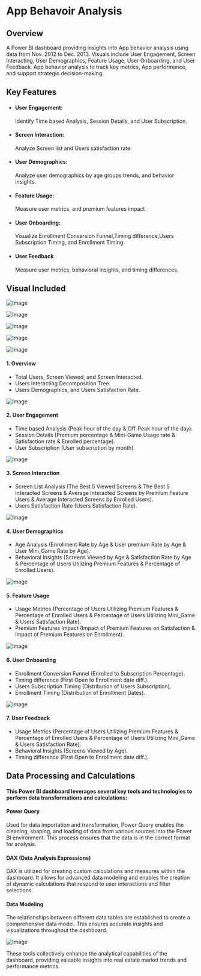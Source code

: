﻿# App Behavoir Analysis
## Overview
A Power BI dashboard providing insights into App behavior analysis using data from Nov. 2012 to Dec. 2013. Visuals include User Engagement, Screen Interacting, User Demographics, Feature Usage, User Onboarding, and User Feedback. App behavior analysis to track key metrics, App performance, and support strategic decision-making.
## Key Features
- #### User Engagement:
  Identify Time based Analysis, Session Details, and User Subscription.
- #### Screen Interaction:
  Analyze Screen list and Users satisfaction rate.
- #### User Demographics:
  Analyze user demographics by age groups trends, and behavior insights.
- #### Feature Usage:
  Measure user metrics, and premium features impact
- #### User Onboarding:
  Visualize Enrollment Conversion Funnel,Timing difference,Users Subscription Timing, and Enrollment Timing.
- #### User Feedback
  Measure user metrics, behavioral insights, and timing differences.
## Visual Included

![Image](https://github.com/user-attachments/assets/13abb4ba-a6d1-4e52-bb1a-10b4773af5d1)

![Image](https://github.com/user-attachments/assets/d4322dd4-d863-4902-ac38-15d6c897324d)

![Image](https://github.com/user-attachments/assets/f8d90c96-d0d6-4d6a-a13b-2c453b8132c4)

![Image](https://github.com/user-attachments/assets/c70968e1-951a-4522-af23-702ac9477dbb)

![Image](https://github.com/user-attachments/assets/a8e7be7d-92b6-4a51-bb20-713bba143dbe)

#### 1. Overview
* Total Users, Screen Viewed, and Screen Interacted.
* Users Interacting Decomposition Tree.
* Users Demographics, and Users Satisfaction Rate.
  
![Image](https://github.com/user-attachments/assets/10ade1b3-031a-483a-9d52-c944f82c04ef)

#### 2. User Engagement
* Time based Analysis (Peak hour of the day & Off-Peak hour of the day).
* Session Details (Premium percentage & Mini-Game Usage rate & Satisfaction rate & Enrolled percentage).
* User Subscription (User subscription by month).

![Image](https://github.com/user-attachments/assets/1f32861e-77e8-4e70-bb10-0ca120835764)

#### 3. Screen Interaction
* Screen List Analysis (The Best 5 Viewed Screens & The Best 5 Interacted Screens & Average Interacted Screens by Premium Feature Users & Average Interacted Screens by Enrolled Users).
* Users Satisfaction Rate (Users Satisfaction Rate).

![Image](https://github.com/user-attachments/assets/6f01508e-4d0a-4b75-9654-6827f483b393)

#### 4. User Demographics
* Age Analysis (Enrollment Rate by Age & User premium Rate by Age & User Mini_Game Rate by Age).
* Behavioral Insights (Screens Viewed by Age & Satisfaction Rate by Age & Percentage of Users Utilizing Premium Features & Percentage of Enrolled Users).

![Image](https://github.com/user-attachments/assets/3e206c2d-86b4-49de-89c7-5f9ca242c95e)

#### 5. Feature Usage
* Usage Metrics (Percentage of Users Utilizing Premium Features & Percentage of Enrolled Users & Percentage of Users Utilizing Mini_Game & Users Satisfaction Rate).
* Premium Features Impact (Impact of Premium Features on Satisfaction & Impact of Premium Features on Enrollment).

![Image](https://github.com/user-attachments/assets/b4d03ea5-9812-4831-a4fe-e3061775b856)

#### 6. User Onboarding
* Enrollment Conversion Funnel (Enrolled to Subscription Percentage).
* Timing difference (First Open to Enrollment date diff.).
* Users Subscription Timing (Distribution of Users Subscription).
* Enrollment Timing (Distribution of Enrollment Dates).

![Image](https://github.com/user-attachments/assets/6874f01c-d442-40ec-9bb5-eee9df8b0452)

#### 7. User Feedback
* Usage Metrics (Percentage of Users Utilizing Premium Features & Percentage of Enrolled Users & Percentage of Users Utilizing Mini_Game & Users Satisfaction Rate).
* Behavioral Insights (Screens Viewed by Age).
* Timing difference (First Open to Enrollment date diff.).

## Data Processing and Calculations
#### This Power BI dashboard leverages several key tools and technologies to perform data transformations and calculations:

#### Power Query 
Used for data importation and transformation, Power Query enables the cleaning, shaping, and loading of data from various sources into the Power BI environment. This process ensures that the data is in the correct format for analysis.

#### DAX (Data Analysis Expressions)
DAX is utilized for creating custom calculations and measures within the dashboard. It allows for advanced data modeling and enables the creation of dynamic calculations that respond to user interactions and filter selections.

#### Data Modeling
The relationships between different data tables are established to create a comprehensive data model. This ensures accurate insights and visualizations throughout the dashboard.

![Image](https://github.com/user-attachments/assets/ccb5385b-d8a4-4bc5-be2d-56da4e002e07)

These tools collectively enhance the analytical capabilities of the dashboard, providing valuable insights into real estate market trends and performance metrics.
















  
  





